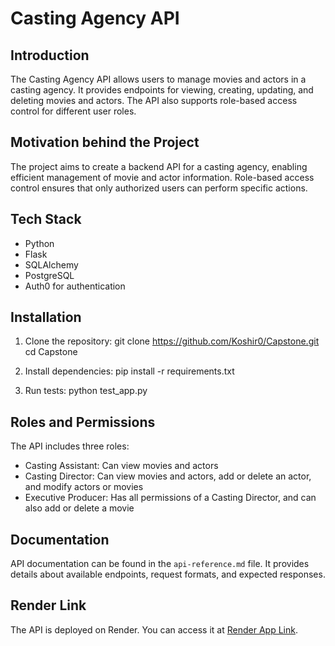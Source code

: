 # Casting Agency API

## Introduction

The Casting Agency API allows users to manage movies and actors in a casting agency. It provides endpoints for viewing, creating, updating, and deleting movies and actors. The API also supports role-based access control for different user roles.

## Motivation behind the Project

The project aims to create a backend API for a casting agency, enabling efficient management of movie and actor information. Role-based access control ensures that only authorized users can perform specific actions.

## Tech Stack

- Python
- Flask
- SQLAlchemy
- PostgreSQL
- Auth0 for authentication

## Installation

1. Clone the repository:
git clone https://github.com/Koshir0/Capstone.git
cd Capstone
2. Install dependencies:
pip install -r requirements.txt


2. Run tests:
python test_app.py


## Roles and Permissions

The API includes three roles:
- Casting Assistant: Can view movies and actors
- Casting Director: Can view movies and actors, add or delete an actor, and modify actors or movies
- Executive Producer: Has all permissions of a Casting Director, and can also add or delete a movie

## Documentation

API documentation can be found in the `api-reference.md` file. It provides details about available endpoints, request formats, and expected responses.

## Render Link

The API is deployed on Render. You can access it at [Render App Link](https://capstone-ox94.onrender.com).


